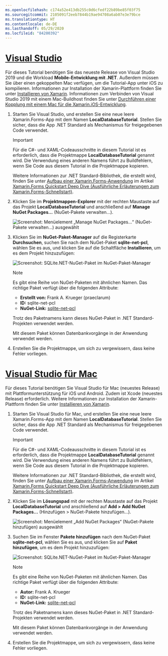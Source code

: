 ```yaml
---
ms.openlocfilehash: c174a52e413db255c0d6cfedf22b89be85f03f75
ms.sourcegitcommit: 2105091f2eeb7844b19ae94708a6ab07e3e79bce
ms.translationtype: HT
ms.contentlocale: de-DE
ms.lasthandoff: 05/29/2020
ms.locfileid: "84200392"
---
```

# <a name="visual-studio"></a>[Visual Studio](#tab/vswin)

Für dieses Tutorial benötigen Sie das neueste Release von Visual Studio 2019 und die Workload **Mobile-Entwicklung mit .NET**. Außerdem müssen Sie über einen gekoppelten Mac verfügen, um die Tutorial-App unter iOS zu kompilieren. Informationen zur Installation der Xamarin-Plattform finden Sie unter [Installieren von Xamarin](~/get-started/installation/index.md). Informationen zum Verbinden von Visual Studio 2019 mit einem Mac-Buildhost finden Sie unter [Durchführen einer Kopplung mit einem Mac für die Xamarin.iOS-Entwicklung](~/ios/get-started/installation/windows/connecting-to-mac/index.md).

1. Starten Sie Visual Studio, und erstellen Sie eine neue leere Xamarin.Forms-App mit dem Namen **LocalDatabaseTutorial**. Stellen Sie sicher, dass die App .NET Standard als Mechanismus für freigegebenen Code verwendet.

    > [!IMPORTANT]
    > Für die C#- und XAML-Codeausschnitte in diesem Tutorial ist es erforderlich, dass die Projektmappe **LocalDatabaseTutorial** genannt wird. Die Verwendung eines anderen Namens führt zu Buildfehlern, wenn Sie Code aus diesem Tutorial in die Projektmappe kopieren.

    Weitere Informationen zur .NET Standard-Bibliothek, die erstellt wird, finden Sie unter [Aufbau einer Xamarin.Forms-Anwendung](~/get-started/first-app/index.md) im Artikel [Xamarin.Forms Quickstart Deep Dive (Ausführliche Erläuterungen zum Xamarin.Forms-Schnellstart)](~/get-started/first-app/index.md).

1. Klicken Sie im **Projektmappen-Explorer** mit der rechten Maustaste auf das Projekt **LocalDatabaseTutorial** und anschließend auf **Manage NuGet Packages...** (NuGet-Pakete verwalten...).

    ![Screenshot: Menüelement „Manage NuGet Packages...“ (NuGet-Pakete verwalten...) ausgewählt](../images/vs/add-nuget-packages.png "Menüelement „Add NuGet Packages“ (NuGet-Pakete hinzufügen)")

1. Klicken Sie im **NuGet-Paket-Manager** auf die Registerkarte **Durchsuchen**, suchen Sie nach dem NuGet-Paket **sqlite-net-pcl**, wählen Sie es aus, und klicken Sie auf die Schaltfläche **Installieren**, um es dem Projekt hinzuzufügen:

    ![Screenshot: SQLite.NET-NuGet-Paket im NuGet-Paket-Manager](../images/vs/add-package.png "SQLite.NET-NuGet-Paket")

    > [!NOTE]
    > Es gibt eine Reihe von NuGet-Paketen mit ähnlichen Namen. Das richtige Paket verfügt über die folgenden Attribute:
    > - **Erstellt von:** Frank A. Krueger (praeclarum)
    > - **ID:** sqlite-net-pcl
    > - **NuGet-Link:** [sqlite-net-pcl](https://www.nuget.org/packages/sqlite-net-pcl/)
    >
    > Trotz des Paketnamens kann dieses NuGet-Paket in .NET Standard-Projekten verwendet werden.

    Mit diesem Paket können Datenbankvorgänge in der Anwendung verwendet werden.

1. Erstellen Sie die Projektmappe, um sich zu vergewissern, dass keine Fehler vorliegen.

# <a name="visual-studio-for-mac"></a>[Visual Studio für Mac](#tab/vsmac)

Für dieses Tutorial benötigen Sie Visual Studio für Mac (neuestes Release) mit Plattformunterstützung für iOS und Android. Zudem ist Xcode (neuestes Release) erforderlich. Weitere Informationen zur Installation der Xamarin-Plattform finden Sie unter [Installieren von Xamarin](~/get-started/installation/index.md).

1. Starten Sie Visual Studio für Mac, und erstellen Sie eine neue leere Xamarin.Forms-App mit dem Namen **LocalDatabaseTutorial**. Stellen Sie sicher, dass die App .NET Standard als Mechanismus für freigegebenen Code verwendet.

    > [!IMPORTANT]
    > Für die C#- und XAML-Codeausschnitte in diesem Tutorial ist es erforderlich, dass die Projektmappe **LocalDatabaseTutorial** genannt wird. Die Verwendung eines anderen Namens führt zu Buildfehlern, wenn Sie Code aus diesem Tutorial in die Projektmappe kopieren.

    Weitere Informationen zur .NET Standard-Bibliothek, die erstellt wird, finden Sie unter [Aufbau einer Xamarin.Forms-Anwendung](~/get-started/first-app/index.md) im Artikel [Xamarin.Forms Quickstart Deep Dive (Ausführliche Erläuterungen zum Xamarin.Forms-Schnellstart)](~/get-started/first-app/index.md).

1. Klicken Sie im **Lösungspad** mit der rechten Maustaste auf das Projekt **LocalDatabaseTutorial** und anschließend auf **Add > Add NuGet Packages...** (Hinzufügen > NuGet-Pakete hinzufügen...).

    ![Screenshot: Menüelement „Add NuGet Packages“ (NuGet-Pakete hinzufügen) ausgewählt](../images/vsmac/add-nuget-packages.png "Menüelement „Add NuGet Packages“ (NuGet-Pakete hinzufügen)")

1. Suchen Sie im Fenster **Pakete hinzufügen** nach dem NuGet-Paket **sqlite-net-pcl**, wählen Sie es aus, und klicken Sie auf **Paket hinzufügen**, um es dem Projekt hinzuzufügen:

    ![Screenshot: SQLite.NET-NuGet-Paket im NuGet-Paket-Manager](../images/vsmac/add-package.png "SQLite.NET-NuGet-Paket")

    > [!NOTE]
    > Es gibt eine Reihe von NuGet-Paketen mit ähnlichen Namen. Das richtige Paket verfügt über die folgenden Attribute:
    > - **Autor:** Frank A. Krueger
    > - **ID:** sqlite-net-pcl
    > - **NuGet-Link:** [sqlite-net-pcl](https://www.nuget.org/packages/sqlite-net-pcl/)  
    >
    > Trotz des Paketnamens kann dieses NuGet-Paket in .NET Standard-Projekten verwendet werden.

    Mit diesem Paket können Datenbankvorgänge in der Anwendung verwendet werden.

1. Erstellen Sie die Projektmappe, um sich zu vergewissern, dass keine Fehler vorliegen.
